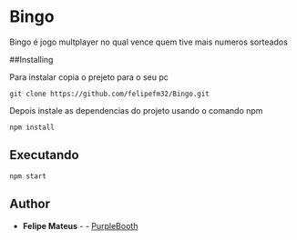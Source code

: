 # Bingo

Bingo é jogo multplayer no qual vence quem tive mais numeros sorteados

##Installing

Para instalar  copia o prejeto para o seu pc

```
git clone https://github.com/felipefm32/Bingo.git
```

Depois instale as dependencias do projeto usando o comando npm

```
npm install
```

## Executando

```
npm start
```

## Author

* **Felipe Mateus** - - [PurpleBooth](https://github.com/felipefm32)

